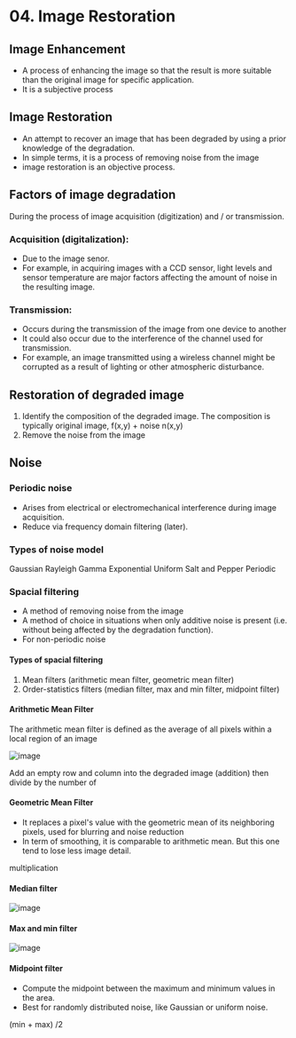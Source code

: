 # 04. Image Restoration 

## Image Enhancement
- A process of enhancing the image so that the result is more suitable than the original image for specific application.
- It is a subjective process

## Image Restoration
- An attempt to recover an image that has been degraded by using a prior knowledge of the degradation.
- In simple terms, it is a process of removing noise from the image
- image restoration is an objective process.

## Factors of image degradation
During the process of image acquisition (digitization) and / or transmission.

### Acquisition (digitalization):
- Due to the image senor.
- For example, in acquiring images with a CCD sensor, light levels and sensor temperature are major factors affecting the amount of noise in the resulting image.

### Transmission:
- Occurs during the transmission of the image from one device to another
- It could also occur due to the interference of the channel used for transmission.
- For example, an image transmitted using a wireless channel might be corrupted as a result of lighting or other atmospheric disturbance.

## Restoration of degraded image
1. Identify the composition of the degraded image. The composition is typically original image, f(x,y) + noise n(x,y)
2. Remove the noise from the image

## Noise

### Periodic noise
- Arises from electrical or electromechanical interference during image acquisition.
- Reduce via frequency domain filtering (later).


### Types of noise model
Gaussian
Rayleigh
Gamma
Exponential
Uniform
Salt and Pepper
Periodic

### Spacial filtering
- A method of removing noise from the image
- A method of choice in situations when only additive noise is present (i.e. without being affected by the degradation function).
- For non-periodic noise 

#### Types of spacial filtering
1. Mean filters (arithmetic mean filter, geometric mean filter)
2. Order-statistics filters (median filter, max and min filter, midpoint filter)

#### Arithmetic Mean Filter
The arithmetic mean filter is defined as the average of all pixels within a local region of an image

![image](https://github.com/user-attachments/assets/2f22021c-446b-4fec-aff0-f1b7008d65d0)

Add an empty row and column into the degraded image (addition) then divide by the number of 

#### Geometric Mean Filter
- It replaces a pixel's value with the geometric mean of its neighboring pixels, used for blurring and noise reduction
- In term of smoothing, it is comparable to arithmetic mean. But this one tend to lose less image detail.

multiplication

#### Median filter

![image](https://github.com/user-attachments/assets/5ccbaf44-587b-48d5-a57f-a7f9beda2715)

#### Max and min filter

![image](https://github.com/user-attachments/assets/ff311441-de27-4ef4-95cf-d8932829ae80)

#### Midpoint filter
- Compute the midpoint between the maximum and minimum values in the area.
- Best for randomly distributed noise, like Gaussian or uniform noise.

(min + max) /2



